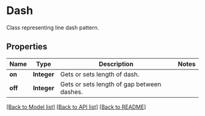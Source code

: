 ﻿
# Dash
Class representing line dash pattern.

## Properties
Name | Type | Description | Notes
------------ | ------------- | ------------- | -------------
**on** | **Integer** | Gets or sets length of dash. | 
**off** | **Integer** | Gets or sets length of gap between dashes. | 


[[Back to Model list]](../../README.md#documentation-for-models) [[Back to API list]](../../README.md#documentation-for-api-endpoints) [[Back to README]](../../README.md)


